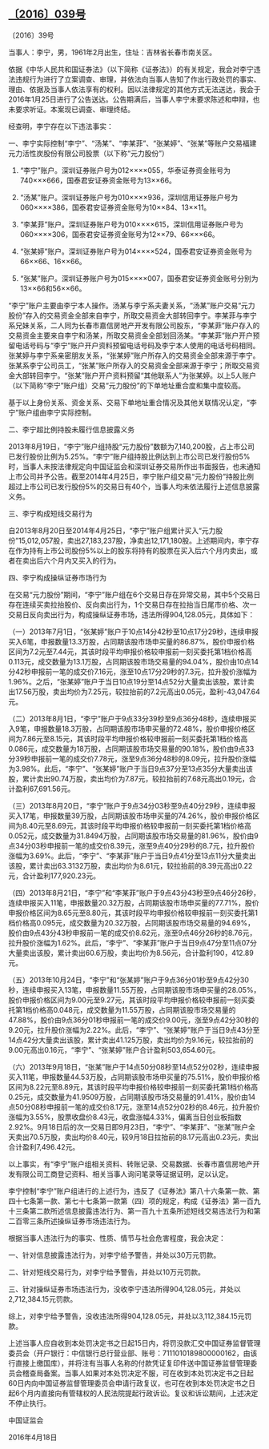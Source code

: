## [〔2016〕039号](http://www.csrc.gov.cn/pub/zjhpublic/G00306212/201604/t20160422_296380.htm)

















〔2016〕39号

 

当事人：李宁，男，1961年2月出生，住址：吉林省长春市南关区。

依据《中华人民共和国证券法》（以下简称《证券法》）的有关规定，我会对李宁违法违规行为进行了立案调查、审理，并依法向当事人告知了作出行政处罚的事实、理由、依据及当事人依法享有的权利。因以法律规定的其他方式无法送达，我会于2016年1月25日进行了公告送达。公告期满后，当事人李宁未要求陈述和申辩，也未要求听证。本案现已调查、审理终结。

经查明，李宁存在以下违法事实：

一、李宁实际控制“李宁”、“汤某”、“李某菲”、“张某婷”、“张某”等账户交易福建元力活性炭股份有限公司股票（以下称“元力股份”）

1. “李宁”账户。深圳证券账户号为012××××055，华泰证券资金账号为740×××666，国泰君安证券资金账号为13××66。

2. “汤某”账户。深圳证券账户号为010××××936，深圳信用证券账户号为060××××386，国泰君安证券资金账号为10××84、13××11。

3. “李某菲”账户。深圳证券账户号为010××××615，深圳信用证券账户号为060××××306，国泰君安证券资金账号为12××79、66×××66。

4. “张某婷”账户。深圳证券账户号为014××××524，国泰君安证券资金账号为66××66、16××66。

5. “张某”账户。深圳证券账户号为015××××007，国泰君安证券资金账号分别为13××66和56××66。

“李宁”账户主要由李宁本人操作。汤某与李宁系夫妻关系，“汤某”账户交易“元力股份”存入的交易资金全部来自李宁，所取交易资金大部转回李宁。李某菲与李宁系兄妹关系，二人同为长春市嘉信房地产开发有限公司股东，“李某菲”账户存入的交易资金主要来自李宁和汤某，所取交易资金全部划回汤某。“李某菲”账户开户预留电话号码与“李宁”账户开户资料预留电话号码及李宁本人使用的电话号码相同。张某婷与李宁系亲密朋友关系，“张某婷”账户所存入的交易资金全部来源于李宁。张某系李宁公司员工，“张某”账户所存入的交易资金全部来源于李宁；所取交易资金大部转回李宁。“张某”账户开户资料预留“其他联系人”为张某婷。以上5人账户（以下简称“李宁”账户组）交易“元力股份”的下单地址重合度和集中度较高。

基于以上身份关系、资金关系、交易下单地址重合情况及其他关联情况认定，“李宁”账户组由李宁实际控制。

二、李宁超比例持股未履行信息披露义务

2013年8月19日，“李宁”账户组持股“元力股份”数额为7,140,200股，占上市公司已发行股份比例为5.25%。“李宁”账户组持股比例达到上市公司已发行股份5%时，当事人未按法律规定向中国证监会和深圳证券交易所作出书面报告，也未通知上市公司并予公告。截至2014年4月25日，李宁账户组交易“元力股份”持股比例超过上市公司已发行股份5%的交易日有40个，当事人均未依法履行上述信息披露义务。

三、李宁构成短线交易行为

自2013年8月20日至2014年4月25日，“李宁”账户组累计买入“元力股份”15,012,057股，卖出27,183,237股，净卖出12,171,180股。上述期间内，李宁存在作为持有上市公司股份5%以上的股东将持有的股票在买入后六个月内卖出，或者在卖出后六个月内又买入的行为。

四、李宁构成操纵证券市场行为

在交易“元力股份”期间，“李宁”账户组在6个交易日存在异常交易，其中5个交易日存在连续买卖拉抬股价、反向卖出行为，1个交易日存在拉抬当日尾市价格、次一交易日反向卖出行为，构成操纵证券市场，违法所得904,128.05元，具体如下：

（一）2013年7月1日，“张某婷”账户于10点14分42秒至10点17分29秒，连续申报买入6笔，申报数量13.3万股，占同期该股市场申买量的86.87%，股价申报价格区间为7.2元至7.44元，其该时段平均申报价格较申报前一刻买委托第1档价格高0.113元，成交数量为13.1万股，占同期该股市场交易量的94.04%，股价由10点14分42秒申报前一笔的成交价7.16元，涨至10点17分29秒的7.3元，拉升股价涨幅为1.96%。之后，“张某婷”账户于当日10点19分至14点52分大量卖出该股，累计卖出17.56万股，卖出均价为7.25元，较拉抬前的7.2元高出0.05元，盈利-43,047.64元。

（二）2013年8月1日，“李宁”账户于9点33分39秒至9点36分48秒，连续申报买入9笔，申报数量18.3万股，占同期该股市场申买量的72.48%，股价申报价格区间为7.86元至8.15元，其该时段平均申报价格较申报前一刻买委托第1档价格高0.086元，成交数量为18万股，占同期该股市场交易量的90.18%，股价由9点33分39秒申报前一笔的成交价7.78元，涨至9点36分48秒的8.09元，拉升股价涨幅为3.98%。此后，“李宁”、“张某婷”账户于当日9点37分至13点35分大量卖出该股，累计卖出90.74万股，卖出均价为7.87元，较拉抬前的7.68元高出0.19元，合计盈利67,691.56元。

（三）2013年8月20日，“李宁”账户于9点34分03秒至9点40分29秒，连续申报买入17笔，申报数量39万股，占同期该股市场申买量的74.26%，股价申报价格区间为8.40元至8.69元，其该时段平均申报价格较申报前一刻买委托第1档价格高0.052元，成交数量为31.8494万股，占同期该股市场交易量的81.96%，股价由9点34分03秒申报前一笔的成交价8.39元，涨至9点40分29秒的8.7元，拉升股价涨幅为3.69%。此后，“李宁”、“李某菲”账户于当日9点41分至13点11分大量卖出该股，累计卖出63.3132万股，卖出均价为8.61元，较拉抬前的8.39元高出0.22元，合计盈利177,920.23元。

（四）2013年8月21日，“李宁”和“李某菲”账户于9点43分43秒至9点46分26秒，连续申报买入11笔，申报数量20.32万股，占同期该股市场申买量的77.71%，股价申报价格区间为8.65元至8.80元，其该时段平均申报价格较申报前一刻买委托第1档价格高0.095元，成交数量为20.32万股，占同期该股市场交易量的94.69%，股价由9点43分43秒申报前一笔的成交价8.62元，涨至9点46分26秒的8.76元，拉升股价涨幅为1.62%。此后，“李宁”、“李某菲”账户于当日9点47分至11点07分大量卖出该股，累计卖出60.6万股，卖出均价为8.56元，合计盈利190，412.89元。

（五）2013年10月24日，“李宁”和“张某婷”账户于9点36分01秒至9点42分30秒，连续申报买入13笔，申报数量11.55万股，占同期该股市场申买量的28.05%，股价申报价格区间为9.00元至9.27元，其该时段平均申报价格较申报前一刻买委托第1档价格高0.048元，成交数量为11.55万股，占同期该股市场交易量的47.88%，股价由9点36分01秒申报前一笔的成交价9.00元，涨至9点42分30秒的9.20元，拉升股价涨幅为2.22%。此后，“李宁”、“张某婷”账户于当日9点43分至14点42分大量卖出该股，累计卖出41.125万股，卖出均价为9.16元，较拉抬前的9.00元高出0.16元，“李宁”、“张某婷”账户合计盈利503,654.60元。

（六）2013年9月18日，“张某”账户于14点50分08秒至14点52分02秒，连续申报买入11笔，申报数量44.53万股，占同期该股市场申买量的75.51%，股价申报价格区间为8.22元至8.89元，其该时段平均申报价格较申报前一刻买委托第1档价格高0.25元，成交数量为41.9509万股，占同期该股市场交易量的91.41%，股价由14点50分08秒申报前一笔的成交价8.17元，涨至14点52分02秒的8.46元，拉升股价涨幅为3.55%，股票收盘价8.43元，收盘涨幅4.33%，偏离当日创业板指数2.92%。9月18日后的次一交易日即9月23日，“李宁”、“李某菲”、“张某”账户全天卖出70.5万股，卖出均价8.40元，较9月18日拉抬前的8.17元高出0.23元，卖出合计盈利7,496.42元。

以上事实，有“李宁”账户组相关资料、转账记录、交易数据、长春市嘉信房地产开发有限公司工商登记资料、相关当事人询问笔录等证据证明，足以认定。

李宁控制“李宁”账户组进行的上述行为，违反了《证券法》第八十六条第一款、第四十七条第一款、第七十七条第一款第（四）项的规定，构成《证券法》第一百九十三条第二款所述信息披露违法行为、第一百九十五条所述短线交易违法行为和第二百零三条所述操纵证券市场违法行为。

根据当事人违法行为的事实、性质、情节与社会危害程度，我会决定：

一、针对信息披露违法行为，对李宁给予警告，并处以30万元罚款。

二、针对短线交易行为，对李宁给予警告，并处以10万元罚款。

三、针对操纵证券市场违法行为，没收李宁违法所得904,128.05元，并处以2,712,384.15元罚款。

综上，对李宁给予警告，没收违法所得904,128.05元，并处以3,112,384.15元罚款。

上述当事人应自收到本处罚决定书之日起15日内，将罚没款汇交中国证券监督管理委员会（开户银行：中信银行总行营业部、账号：7111010189800000162，由该行直接上缴国库），并将注有当事人名称的付款凭证复印件送中国证券监督管理委员会稽查局备案。当事人如果对本处罚决定不服，可在收到本处罚决定书之日起60日内向中国证券监督管理委员会申请行政复议，也可在收到本处罚决定书之日起6个月内直接向有管辖权的人民法院提起行政诉讼。复议和诉讼期间，上述决定不停止执行。

 

 

 

 

中国证监会      

2016年4月18日    